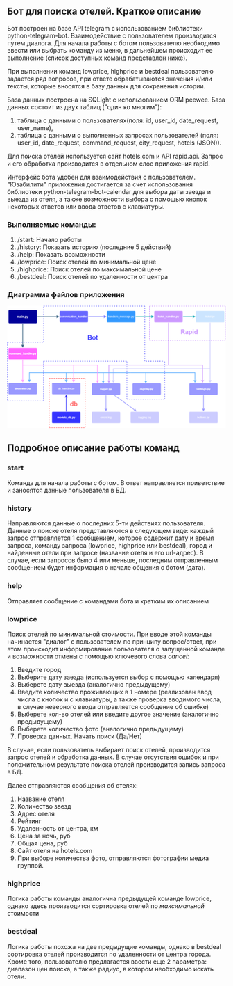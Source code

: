 ## Бот для поиска отелей. Краткое описание
Бот построен на базе API telegram с использованием библиотеки python-telegram-bot. 
Взаимодействие с пользователем производится путем диалога. Для начала работы с ботом пользователю 
необходимо ввести или выбрать команду из меню, в дальнейшем происходит ее выполнение (список доступных 
команд представлен ниже).

При выполнении команд lowprice, highprice и bestdeal пользователю задается ряд вопросов, при ответе 
обрабатываются значения и/или тексты, которые вносятся в базу данных для сохранения истории. 

База данных построена на SQLight с использованием ORM peewee. База данных состоит из двух таблиц ("один ко многим"):
1. таблица с данными о пользователях(поля: id, user_id, date_request, user_name), 
2. таблица с данными о выполненных запросах пользователей (поля: user_id, date_request, command_request, 
city_request, hotels (JSON)). 

Для поиска отелей используется сайт hotels.com и API rapid.api. Запрос и его обработка производится в отдельном
слое приложения rapid.

Интерфейс бота удобен для взаимодействия с пользователем. "Юзабилити" приложения достигается
за счет использования библиотеки python-telegram-bot-calendar для выбора даты заезда и выезда из отеля, а также 
возможности выбора с помощью кнопок некоторых ответов или ввода ответов с клавиатуры.

### Выполняемые команды:
1. /start:  Начало работы 
2. /history:  Показать историю (последние 5 действий) 
3. /help:  Показать возможности 
4. /lowprice: Поиск отелей по минимальной цене 
5. /highprice: Поиск отелей по максимальной цене 
6. /bestdeal: Поиск отелей по удаленности от центра

### Диаграмма файлов приложения
![demo_files](demo.png)

## Подробное описание работы команд
### start
Команда для начала работы с ботом. В ответ направляется приветствие и заносятся данные пользователя в БД.
### history
Направляются данные о последних 5-ти действиях пользователя. Данные о поиске отеля представляются в следующем виде:
каждый запрос отправляется 1 сообщением, которое содержит дату и время запроса, команду запроса (lowprice, 
highprice или bestdeal), город и найденные отели при запросе (название отеля и его url-адрес).
В случае, если запросов было 4 или меньше, последним отправленным сообщением будет информация о начале общения 
с ботом (дата).
### help
Отправляет сообщение с командами бота и кратким их описанием
### lowprice
Поиск отелей по минимальной стоимости. При вводе этой команды начинается "диалог" с пользователем по принципу
вопрос/ответ, при этом происходит информирование пользователя о запущенной команде и возможности отмены с помощью 
ключевого слова *cancel*:
1. Введите город 
2. Выберите дату заезда (используется выбор с помощью календаря)
3. Выберете дату выезда (аналогично предыдущему)
4. Введите количество проживающих в 1 номере (реализован ввод числа с кнопок и с клавиатуры, 
а также проверка вводимого числа, в случае неверного ввода отправляется сообщение об ошибке)
5. Выберете кол-во отелей или введите другое значение (аналогично предыдущему)
6. Выберете количество фото (аналогично предыдущему)
7. Проверка данных. Начать поиск (Да/Нет)

В случае, если пользователь выбирает поиск отелей, производится запрос отелей и обработка данных. В случае 
отсутствия ошибок и при положительном результате поиска отелей производится запись запроса в БД. 

Далее отправляются сообщения об отелях:
1. Название отеля
2. Количество звезд
3. Адрес отеля
4. Рейтинг
5. Удаленность от центра, км
6. Цена за ночь, руб
7. Общая цена, руб
8. Сайт отеля на hotels.com
9. При выборе количества фото, отправляются фотографии медиа группой.

### highprice
Логика работы команды аналогична предыдущей команде lowprice, однако здесь производится сортировка отелей 
по *максимальной* стоимости

### bestdeal
Логика работы похожа на две предыдущие команды, однако в bestdeal сортировка отелей производится по удаленности 
от центра города. Кроме того, пользователю предлагается ввести еще 2 параметра: диапазон цен поиска, а также 
радиус, в котором необходимо искать отели.
